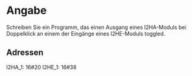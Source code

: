 # Angabe

Schreiben Sie ein Programm, das einen Ausgang eines I2HA-Moduls bei Doppelklick an einem der Eingänge eines I2HE-Moduls toggled.    

## Adressen

I2HA_1: 16#20
I2HE_1:  16#38
